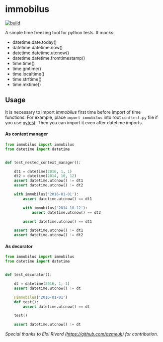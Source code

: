 # immobilus

[![build](https://secure.travis-ci.org/pokidovea/immobilus.svg?branch=master)](https://travis-ci.org/pokidovea/immobilus)

A simple time freezing tool for python tests. It mocks:
* datetime.date.today()
* datetime.datetime.now()
* datetime.datetime.utcnow()
* datetime.datetime.fromtimestamp()
* time.time()
* time.gmtime()
* time.localtime()
* time.strftime()
* time.mktime()

## Usage
It is necessary to import *immobilus* first time before import of time functions. For example, place `import immobilus` into root `conftest.py` file if you use [pytest](https://pypi.python.org/pypi/pytest). Then you can import it even after datetime imports.

#### As context manager
```python
from immobilus import immobilus
from datetime import datetime


def test_nested_context_manager():

    dt1 = datetime(2016, 1, 1)
    dt2 = datetime(2014, 10, 12)
    assert datetime.utcnow() != dt1
    assert datetime.utcnow() != dt2

    with immobilus('2016-01-01'):
        assert datetime.utcnow() == dt1

        with immobilus('2014-10-12'):
            assert datetime.utcnow() == dt2

        assert datetime.utcnow() == dt1

    assert datetime.utcnow() != dt1
    assert datetime.utcnow() != dt2
```


#### As decorator
```python
from immobilus import immobilus
from datetime import datetime


def test_decorator():

    dt = datetime(2016, 1, 1)
    assert datetime.utcnow() != dt

    @immobilus('2016-01-01')
    def test():
        assert datetime.utcnow() == dt

    test()

    assert datetime.utcnow() != dt
```

_Special thanks to Éloi Rivard (https://github.com/azmeuk) for contribution._
